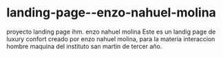 # landing-page--enzo-nahuel-molina
proyecto landing page ihm. enzo nahuel molina
Este es un landig page de luxury confort creado por enzo nahuel molina, para la materia interaccion hombre maquina del instituto san martin de tercer año.
